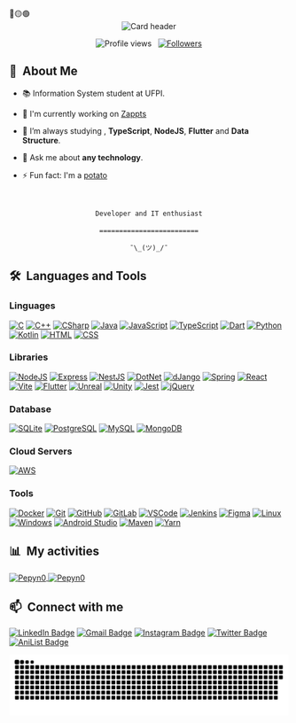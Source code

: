 <div>
🔴🟡🟢

<br>

</div>


<div align="center">
  <img src="" alt="Card header"/>
</div>

<p align="center">
  <img src="https://komarev.com/ghpvc/?username=Pepyn0&color=blueviolet" alt="Profile views" />
  &nbsp;
  <a href="https://github.com/Pepyn0?tab=followers">
    <img src="https://img.shields.io/github/followers/Pepyn0?style=social" alt="Followers" />
  </a>
</p>


<div>

  ## 🧭 &nbsp;About Me

  - 📚 Information System student at UFPI.
  - 🔭 I'm currently working on <a href="https://www.zappts.com.br/">Zappts</a>

  - 🌱  I’m always studying , **TypeScript**, **NodeJS**, **Flutter** and **Data Structure**.

  - 💬 Ask me about **any technology**.

  - ⚡ Fun fact: I'm a <a href="https://en.wikipedia.org/wiki/Potato">potato</a>

  <br>
  

</div>


<div align="center">

  `Developer and IT enthusiast`
  <br>

  `=========================`
  <br>

  `¯\_(ツ)_/¯`
</div>


<div>

  ## 🛠️ &nbsp;Languages and Tools

  ### Linguages
  [![C](https://skillicons.dev/icons?i=c)](https://skillicons.dev)
  [![C++](https://skillicons.dev/icons?i=cpp)](https://skillicons.dev)
  [![CSharp](https://skillicons.dev/icons?i=cs)](https://skillicons.dev)
  [![Java](https://skillicons.dev/icons?i=java)](https://skillicons.dev)
  [![JavaScript](https://skillicons.dev/icons?i=javascript)](https://skillicons.dev)
  [![TypeScript](https://skillicons.dev/icons?i=typescript)](https://skillicons.dev)
  [![Dart](https://skillicons.dev/icons?i=dart)](https://skillicons.dev)
  [![Python](https://skillicons.dev/icons?i=python)](https://skillicons.dev)
  [![Kotlin](https://skillicons.dev/icons?i=kotlin)](https://skillicons.dev)
  [![HTML](https://skillicons.dev/icons?i=html)](https://skillicons.dev)
  [![CSS](https://skillicons.dev/icons?i=css)](https://skillicons.dev)

  ### Libraries
  [![NodeJS](https://skillicons.dev/icons?i=nodejs)](https://skillicons.dev)
  [![Express](https://skillicons.dev/icons?i=express)](https://skillicons.dev)
  [![NestJS](https://skillicons.dev/icons?i=nestjs)](https://skillicons.dev)
  [![DotNet](https://skillicons.dev/icons?i=dotnet)](https://skillicons.dev)
  [![dJango](https://skillicons.dev/icons?i=django)](https://skillicons.dev)
  [![Spring](https://skillicons.dev/icons?i=spring)](https://skillicons.dev)
  [![React](https://skillicons.dev/icons?i=react)](https://skillicons.dev)
  [![Vite](https://skillicons.dev/icons?i=vite)](https://skillicons.dev)
  [![Flutter](https://skillicons.dev/icons?i=flutter)](https://skillicons.dev)
  [![Unreal](https://skillicons.dev/icons?i=unreal)](https://skillicons.dev)
  [![Unity](https://skillicons.dev/icons?i=unity)](https://skillicons.dev)
  [![Jest](https://skillicons.dev/icons?i=jest)](https://skillicons.dev)
  [![jQuery](https://skillicons.dev/icons?i=jquery)](https://skillicons.dev)

  ### Database
  [![SQLite](https://skillicons.dev/icons?i=sqlite)](https://skillicons.dev)
  [![PostgreSQL](https://skillicons.dev/icons?i=postgresql)](https://skillicons.dev)
  [![MySQL](https://skillicons.dev/icons?i=mysql)](https://skillicons.dev)
  [![MongoDB](https://skillicons.dev/icons?i=mongodb)](https://skillicons.dev)

  ### Cloud Servers
  [![AWS](https://skillicons.dev/icons?i=aws)](https://skillicons.dev)

  ### Tools
  [![Docker](https://skillicons.dev/icons?i=docker)](https://skillicons.dev)
  [![Git](https://skillicons.dev/icons?i=git)](https://skillicons.dev)
  [![GitHub](https://skillicons.dev/icons?i=github)](https://skillicons.dev)
  [![GitLab](https://skillicons.dev/icons?i=gitlab)](https://skillicons.dev)
  [![VSCode](https://skillicons.dev/icons?i=vscode)](https://skillicons.dev)
  [![Jenkins](https://skillicons.dev/icons?i=jenkins)](https://skillicons.dev)
  [![Figma](https://skillicons.dev/icons?i=figma)](https://skillicons.dev)
  [![Linux](https://skillicons.dev/icons?i=linux)](https://skillicons.dev)
  [![Windows](https://skillicons.dev/icons?i=windows)](https://skillicons.dev)
  [![Android Studio](https://skillicons.dev/icons?i=androidstudio)](https://skillicons.dev)
  [![Maven](https://skillicons.dev/icons?i=maven)](https://skillicons.dev)
  [![Yarn](https://skillicons.dev/icons?i=yarn)](https://skillicons.dev)

</div>


<div>

  ## 📊 &nbsp;My activities
  <a href="https://github.com/Pepyn0">
    <img width=450 height=170 align="center" alt="Pepyn0" src="https://github-readme-stats.vercel.app/api?username=Pepyn0&theme=midnight-purple&show_icons=true&bg_color=0D1117&hide_border=true&count_private=true" />
  </a>
  <a href="https://github.com/Pepyn0">
    <img align="center" alt="Pepyn0" src="https://github-readme-stats.vercel.app/api/top-langs/?username=Pepyn0&theme=midnight-purple&layout=compact&bg_color=0D1117&hide_border=true&count_private=true" />
  </a>

<div>

  ## 📫 &nbsp;Connect with me

  <!-- [![Portfolio Badge](https://img.shields.io/badge/-Portifolio-blueviolet?style=flat-square&logo=Portfolio&logoColor=white)](https://pepyn0.github.io/)&nbsp; -->
  [![LinkedIn Badge](https://img.shields.io/badge/-Pablo_Silva-blue?style=flat-square&logo=Linkedin&logoColor=white&link=https://www.linkedin.com/in/pablodsilva/)](https://www.linkedin.com/in/pablodsilva/)
  [![Gmail Badge](https://img.shields.io/badge/-pablo.pds100@gmail.com-red?style=flat-square&logo=Gmail&logoColor=white)](mailto:pablo.pds100@gmail.com)
  [![Instagram Badge](https://img.shields.io/badge/-Pepyn0__-%23E4405F?style=flat-square&logo=Instagram&logoColor=white)](https://www.instagram.com/pepyn0_/)
  [![Twitter Badge](https://img.shields.io/badge/-Pepyn0-blue?style=flat-square&logo=Twitter&logoColor=white)](https://twitter.com/Pepyn0)
  [![AniList Badge](https://img.shields.io/badge/-Pepyn0-151F2E?style=flat-square&logo=Anilist&logoColor=white)](https://anilist.co/user/Pepyn0/)

</div>

![Snake animation](https://github.com/Pepyn0/Pepyn0/raw/output/github-contribution-grid-snake-dark.svg)


<!-- ## 📚 &nbsp;My Projects -->
